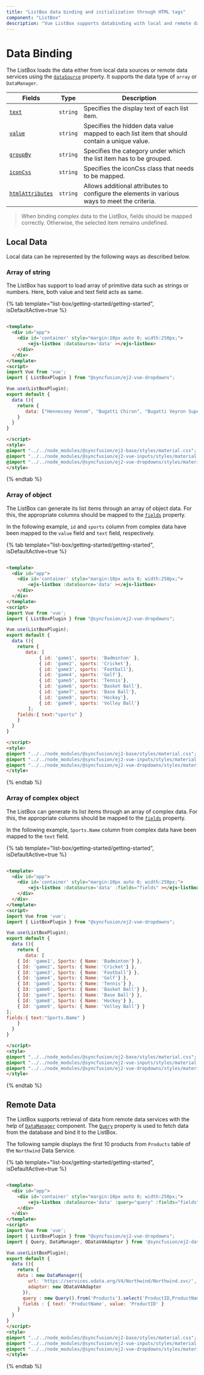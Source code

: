 ```yaml
---
title: "ListBox data binding and initialization through HTML tags"
component: "ListBox"
description: "Vue ListBox supports databinding with local and remote data source."
---
```


# Data Binding

The ListBox loads the data either from local data sources or remote data services using the [`dataSource`](../api/list-box/#datasource) property. It supports
the data type of `array` or `DataManager`.

| Fields | Type | Description |
|------|------|-------------|
| [`text`](../api/list-box/fieldSettingsModel/#text) |  `string` | Specifies the display text of each list item. |
| [`value`](../api/list-box/fieldSettingsModel/#value) |  `string` | Specifies the hidden data value mapped to each list item that should contain a unique value. |
| [`groupBy`](../api/list-box/fieldSettingsModel/#groupby) |  `string` | Specifies the category under which the list item has to be grouped. |
| [`iconCss`](../api/list-box/fieldSettingsModel/#iconcss) |  `string` | Specifies the iconCss class that needs to be mapped. |
| [`htmlAttributes`](../api/list-box/fieldSettingsModel/#htmlattributes) |  `string` | Allows additional attributes to configure the elements in various ways to meet the criteria. |

> When binding complex data to the ListBox, fields should be mapped correctly. Otherwise, the selected item remains undefined.

## Local Data

Local data can be represented by the following ways as described below.

### Array of string

The ListBox has support to load array of primitive data such as strings or numbers. Here, both value and text field acts as same.

{% tab template="list-box/getting-started/getting-started", isDefaultActive=true %}

```html

<template>
  <div id="app">
    <div id='container' style="margin:10px auto 0; width:250px;">
        <ejs-listbox :dataSource='data' ></ejs-listbox>
    </div>
  </div>
</template>
<script>
import Vue from 'vue';
import { ListBoxPlugin } from "@syncfusion/ej2-vue-dropdowns";

Vue.use(ListBoxPlugin);
export default {
  data (){
    return {
       data: ["Hennessey Venom", "Bugatti Chiron", "Bugatti Veyron Super Sport", "SSC Ultimate Aero", "Koenigsegg CCR", "McLaren F1", "Aston Martin One- 77", "Jaguar XJ220", "McLaren P1", "Ferrari LaFerrari"];
    }
  }
}

</script>
<style>
@import "../../node_modules/@syncfusion/ej2-base/styles/material.css";
@import "../../node_modules/@syncfusion/ej2-vue-inputs/styles/material.css";
@import "../../node_modules/@syncfusion/ej2-vue-dropdowns/styles/material.css";
</style>

```

{% endtab %}

### Array of object

The ListBox can generate its list items through an array of object data. For this,
the appropriate columns should be mapped to the [`fields`](../api/list-box/#fields) property.

In the following example, `id` and `sports` column from complex data have been mapped to the `value` field and `text` field, respectively.

{% tab template="list-box/getting-started/getting-started", isDefaultActive=true %}

```html

<template>
  <div id="app">
    <div id='container' style="margin:10px auto 0; width:250px;">
        <ejs-listbox :dataSource='data' ></ejs-listbox>
    </div>
  </div>
</template>
<script>
import Vue from 'vue';
import { ListBoxPlugin } from "@syncfusion/ej2-vue-dropdowns";

Vue.use(ListBoxPlugin);
export default {
  data (){
    return {
       data: [
            { id: 'game1', sports: 'Badminton' },
            { id: 'game2', sports: 'Cricket'},
            { id: 'game3', sports: 'Football'},
            { id: 'game4', sports: 'Golf'},
            { id: 'game5', sports: 'Tennis'},
            { id: 'game6', sports: 'Basket Ball'},
            { id: 'game7', sports: 'Base Ball'},
            { id: 'game8', sports: 'Hockey'},
            { id: 'game9', sports: 'Volley Ball'}
        ];
    fields:{ text:"sports" }
    }
  }
}

</script>
<style>
@import "../../node_modules/@syncfusion/ej2-base/styles/material.css";
@import "../../node_modules/@syncfusion/ej2-vue-inputs/styles/material.css";
@import "../../node_modules/@syncfusion/ej2-vue-dropdowns/styles/material.css";
</style>

```

{% endtab %}

### Array of complex object

The ListBox can generate its list items through an array of complex data. For this,
the appropriate columns should be mapped to the [`fields`](../api/list-box/#fields) property.

In the following example, `Sports.Name` column from complex data have been mapped to the `text` field.

{% tab template="list-box/getting-started/getting-started", isDefaultActive=true %}

```html

<template>
  <div id="app">
    <div id='container' style="margin:10px auto 0; width:250px;">
        <ejs-listbox :dataSource='data' :fields="fields" ></ejs-listbox>
    </div>
  </div>
</template>
<script>
import Vue from 'vue';
import { ListBoxPlugin } from "@syncfusion/ej2-vue-dropdowns";

Vue.use(ListBoxPlugin);
export default {
  data (){
    return {
       data: [
    { Id: 'game1', Sports: { Name: 'Badminton'} },
    { Id: 'game2', Sports: { Name: 'Cricket'} },
    { Id: 'game3', Sports: { Name: 'Football'} },
    { Id: 'game4', Sports: { Name: 'Golf'} },
    { Id: 'game5', Sports: { Name: 'Tennis'} },
    { Id: 'game6', Sports: { Name: 'Basket Ball'} },
    { Id: 'game7', Sports: { Name: 'Base Ball'} },
    { Id: 'game8', Sports: { Name: 'Hockey'} },
    { Id: 'game9', Sports: { Name: 'Volley Ball'} }
];
fields:{ text:"Sports.Name" }
    }
  }
}

</script>
<style>
@import "../../node_modules/@syncfusion/ej2-base/styles/material.css";
@import "../../node_modules/@syncfusion/ej2-vue-inputs/styles/material.css";
@import "../../node_modules/@syncfusion/ej2-vue-dropdowns/styles/material.css";
</style>

```

{% endtab %}

## Remote Data

The ListBox supports retrieval of data from remote data services with the help of [`DataManager`](https://ej2.syncfusion.com/documentation/data/getting-started/) component. The [`Query`](../api/list-box/#query) property is used to fetch
data from the database and bind it to the ListBox.

The following sample displays the first 10 products from `Products` table of the `Northwind` Data Service.

{% tab template="list-box/getting-started/getting-started", isDefaultActive=true %}

```html

<template>
  <div id="app">
    <div id='container' style="margin:10px auto 0; width:250px;">
        <ejs-listbox :dataSource='data' :query="query" :fields="fields" ></ejs-listbox>
    </div>
  </div>
</template>
<script>
import Vue from 'vue';
import { ListBoxPlugin } from "@syncfusion/ej2-vue-dropdowns";
import { Query, DataManager, ODataV4Adaptor } from '@syncfusion/ej2-data';

Vue.use(ListBoxPlugin);
export default {
  data (){
    return {
    data : new DataManager({
        url: 'https://services.odata.org/V4/Northwind/Northwind.svc/',
        adaptor: new ODataV4Adaptor
      }),
      query : new Query().from('Products').select('ProductID,ProductName').take(10),
      fields : { text: 'ProductName', value: 'ProductID' }
    }
  }
}
</script>
<style>
@import "../../node_modules/@syncfusion/ej2-base/styles/material.css";
@import "../../node_modules/@syncfusion/ej2-vue-inputs/styles/material.css";
@import "../../node_modules/@syncfusion/ej2-vue-dropdowns/styles/material.css";
</style>

```

{% endtab %}